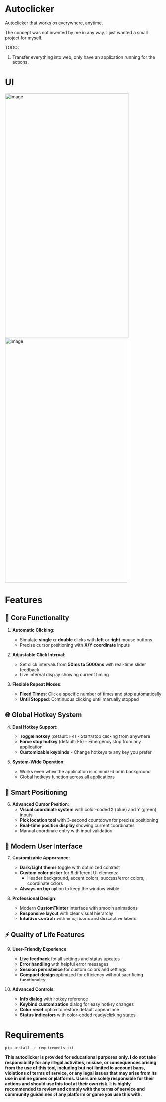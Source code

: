 # Autoclicker
Autoclicker that works on everywhere, anytime.

The concept was not invented by me in any way. I just wanted a small project for myself.

TODO:

1. Transfer everything into web, only have an application running for the actions.

# UI
<img width="398" height="789" alt="image" src="https://github.com/user-attachments/assets/e62dd1e9-a83d-4ab4-b009-b8490e0e7909" />
<img width="394" height="789" alt="image" src="https://github.com/user-attachments/assets/2bf7bcf8-4ceb-450a-a28d-8680e9d4739f" />

# Features

## 🎯 **Core Functionality**
1. **Automatic Clicking**:
   - Simulate **single** or **double** clicks with **left** or **right** mouse buttons
   - Precise cursor positioning with **X/Y coordinate** inputs

2. **Adjustable Click Interval**:
   - Set click intervals from **50ms to 5000ms** with real-time slider feedback
   - Live interval display showing current timing

3. **Flexible Repeat Modes**:
   - **Fixed Times**: Click a specific number of times and stop automatically
   - **Until Stopped**: Continuous clicking until manually stopped

## 🌐 **Global Hotkey System**
4. **Dual Hotkey Support**:
   - **Toggle hotkey** (default: F4) - Start/stop clicking from anywhere
   - **Force stop hotkey** (default: F5) - Emergency stop from any application
   - **Customizable keybinds** - Change hotkeys to any key you prefer

5. **System-Wide Operation**:
   - Works even when the application is minimized or in background
   - Global hotkeys function across all applications

## 📍 **Smart Positioning**
6. **Advanced Cursor Position**:
   - **Visual coordinate system** with color-coded X (blue) and Y (green) inputs
   - **Pick location tool** with 3-second countdown for precise positioning
   - **Real-time position display** showing current coordinates
   - Manual coordinate entry with input validation

## 🎨 **Modern User Interface**
7. **Customizable Appearance**:
   - **Dark/Light theme** toggle with optimized contrast
   - **Custom color picker** for 6 different UI elements:
     - Header background, accent colors, success/error colors, coordinate colors
   - **Always on top** option to keep the window visible

8. **Professional Design**:
   - Modern **CustomTkinter** interface with smooth animations
   - **Responsive layout** with clear visual hierarchy
   - **Intuitive controls** with emoji icons and descriptive labels

## ⚡ **Quality of Life Features**
9. **User-Friendly Experience**:
   - **Live feedback** for all settings and status updates
   - **Error handling** with helpful error messages
   - **Session persistence** for custom colors and settings
   - **Compact design** optimized for efficiency without sacrificing functionality

10. **Advanced Controls**:
    - **Info dialog** with hotkey reference
    - **Keybind customization** dialog for easy hotkey changes
    - **Color reset** option to restore default appearance
    - **Status indicators** with color-coded ready/clicking states

# Requirements

`pip install -r requirements.txt`

**This autoclicker is provided for educational purposes only. I do not take responsibility for any illegal activities, misuse, or consequences arising from the use of this tool, including but not limited to account bans, violations of terms of service, or any legal issues that may arise from its use in online games or platforms. Users are solely responsible for their actions and should use this tool at their own risk. It is highly recommended to review and comply with the terms of service and community guidelines of any platform or game you use this with.**
